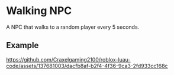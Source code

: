 # Walking NPC
A NPC that walks to a random player every 5 seconds.

## Example
https://github.com/Craxelgaming2100/roblox-luau-code/assets/137681003/dacfb8af-b2f4-4f36-9ca3-2fd933cc168c


